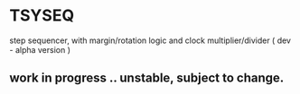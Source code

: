 # TSYSEQ
step sequencer, with margin/rotation logic 
and clock multiplier/divider ( dev - alpha version )

## work in progress .. unstable, subject to change.
